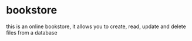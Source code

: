 # bookstore

this is an online bookstore, it allows you to create, read, update and delete files from a database  


